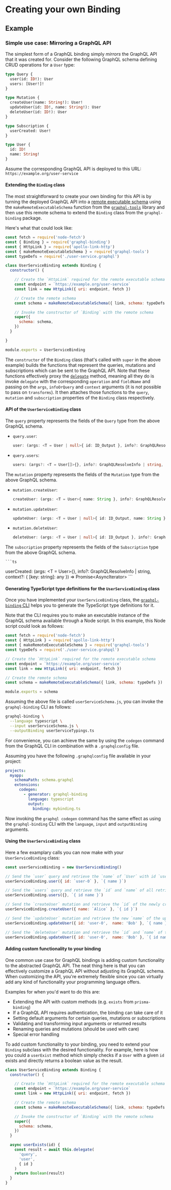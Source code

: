 # Creating your own Binding

## Example

### Simple use case: Mirroring a GraphQL API

The simplest form of a GraphQL binding simply _mirrors_ the GraphQL API that it was created for. Consider the following GraphQL schema defining CRUD operations for a `User` type:

```graphql
type Query {
  user(id: ID!): User
  users: [User!]!
}

type Mutation {
  createUser(name: String!): User!
  updateUser(id: ID!, name: String!): User
  deleteUser(id: ID!): User
}

type Subscription {
  userCreated: User!
}

type User {
  id: ID!
  name: String!
}
```

Assume the corresponding GraphQL API is deployed to this URL: `https://example.org/user-service`

#### Extending the `Binding` class

The most straightforward to create your own binding for this API is by turning the deployed GraphQL API into a [remote executable schema](https://blog.graph.cool/how-do-graphql-remote-schemas-work-7118237c89d7) using the `makeRemoteExecutableSchema` function from the [`graphql-tools`](https://www.apollographql.com/docs/graphql-tools/) library and then use this remote schema to extend the `Binding` class from the `graphql-binding` package.

Here's what that could look like:

```js
const fetch = require('node-fetch')
const { Binding } = require('graphql-binding')
const { HttpLink } = require('apollo-link-http')
const { makeRemoteExecutableSchema } = require('graphql-tools')
const typeDefs = require('./user-service.graphql')

class UserServiceBinding extends Binding {
  constructor() {

    // Create the `HttpLink` required for the remote executable schema
    const endpoint = `https://example.org/user-service`
    const link = new HttpLink({ uri: endpoint, fetch })

    // Create the remote schema
    const schema = makeRemoteExecutableSchema({ link, schema: typeDefs })

    // Invoke the constructor of `Binding` with the remote schema
    super({
      schema: schema,
    })
  }

}

module.exports = UserServiceBinding
```

The `constructor` of the `Binding` class (that's called with `super` in the above example) builds the functions that represent the queries, mutations and subscriptions which can be sent to the GraphQL API. Note that these functions effectively proxy the [`delegate`](./02-API-Reference.md#delegate) method, meaning all they do is invoke `delegate` with the corresponding `operation` and `fieldName` and passing on the `args`, `infoOrQuery` and `context` arguments (it is not possible to pass on `transforms`). It then attaches those functions to the `query`, `mutation` and `subscription` properties of the `Binding` class respectively.

#### API of the `UserServiceBinding` class

The `query` property represents the fields of the `Query` type from the above GraphQL schema.

- `query.user`:

  ```ts
  user: (args: <T = User | null>{ id: ID_Output }, info?: GraphQLResolveInfo | string, context?: { [key: string]: any }) => Promise<T>
  ```

- `query.users`:

  ```ts
  users: (args?: <T = User[]>{}, info?: GraphQLResolveInfo | string, context?: { [key: string]: any }) => Promise<T>
  ```

The `mutation` property represents the fields of the `Mutation` type from the above GraphQL schema.

- `mutation.createUser`:

  ```ts
  createUser: (args: <T = User>{ name: String }, info?: GraphQLResolveInfo | string, context?: { [key: string]: any }) => Promise<T>
  ```

- `mutation.updateUser`:

  ```ts
  updateUser: (args: <T = User | null>{ id: ID_Output, name: String }, info?: GraphQLResolveInfo | string, context?: { [key: string]: any }) => Promise<T>
  ```

- `mutation.deleteUser`:

    ```ts
    deleteUser: (args: <T = User | null>{ id: ID_Output }, info?: GraphQLResolveInfo | string, context?: { [key: string]: any }) => Promise<T>
    ```

The `subscription` property represents the fields of the `Subscription` type from the above GraphQL schema.

    ```ts
  userCreated: (args: <T = User>{}, info?: GraphQLResolveInfo | string, context?: { [key: string]: any }) =>  Promise<AsyncIterator<any>>
    ```

#### Generating TypeScript type definitions for the `UserServiceBinding` class

Once you have implemented your `UserServiceBinding` class, the [`graphql-binding` CLI](./03-CLI.md) helps you to generate the TypeScript type definitions for it.

Note that the CLI requires you to make an executable instance of the GraphQL schema available through a Node script. In this example, this Node script could look as follows:

```js
const fetch = require('node-fetch')
const { HttpLink } = require('apollo-link-http')
const { makeRemoteExecutableSchema } = require('graphql-tools')
const typeDefs = require('./user-service.grahpql')

// Create the `HttpLink` required for the remote executable schema
const endpoint = `https://example.org/user-service`
const link = new HttpLink({ uri: endpoint, fetch })

// Create the remote schema
const schema = makeRemoteExecutableSchema({ link, schema: typeDefs })

module.exports = schema
```

Assuming the above file is called `userServiceSchema.js`, you can invoke the `graphql-binding` CLI as follows:

```sh
graphql-binding \
  --language typescript \
  --input userServiceSchema.js \
  --outputBinding userServiceTypings.ts
```

For convenience, you can achieve the same by using the `codegen` command from the GraphQL CLI in combination with a `.graphqlconfig` file.

Assuming you have the following `.graphqlconfig` file available in your project:

```yaml
projects:
  myapp:
    schemaPath: schema.graphql
    extensions:
      codegen:
        - generator: graphql-binding
          language: typescript
          output:
            binding: mybinding.ts
```

Now invoking the `graphql codegen` command has the same effect as using the `graphql-binding` CLI with the `language`, `input` and `outputBinding` arguments.

#### Using the `UserServiceBinding` class

Here a few examplary calls you can now make with your `UserServiceBinding` class:

```js
const userServiceBinding = new UserServiceBinding()

// Send the `user` query and retrieve the `name` of `User` with id `user-0`
userServiceBinding.user({ id: `user-0` }, `{ name }`)

// Send the `users` query and retrieve the `id` and `name` of all retrieved `User`s
userServiceBinding.users({}, `{ id name }`)

// Send the `createUser` mutation and retrieve the `id` of the newly created `User`
userServiceBinding.createUser({ name: `Alice` }, `{ id }`)

// Send the `updateUser` mutation and retrieve the new `name` of the updated `User`
userServiceBinding.updateUser({ id: 'user-0',  name: 'Bob' }, `{ name }`)

// Send the `deleteUser` mutation and retrieve the `id` and `name` of the deleted `User`
userServiceBinding.updateUser({ id: 'user-0',  name: 'Bob' }, `{ id name }`)
```

#### Adding custom functionality to your binding

One common use case for GraphQL bindings is adding custom functionality to the abstracted GraphQL API. The neat thing here is that you can effectively customize a GraphQL API without adjusting its GraphQL schema. When customizing the API, you're extremely flexible since you can virtually add any kind of functionality your programming language offers.

Examples for when you'd want to do this are:

- Extending the API with custom methods (e.g. `exists` from `prisma-binding`)
- If a GraphQL API requires authentication, the binding can take care of it
- Setting default arguments for certain queries, mutations or subscriptions
- Validating and transforming input arguments or returned results
- Renaming queries and mutations (should be used with care)
- Special error handling

To add custom functionality to your binding, you need to extend your `Binding` subclass with the desired functionality. For example, here is how you could a `userExist` method which simply checks if a `User` with a given `id` exists and directly returns a boolean value as the result.

```js
class UserServiceBinding extends Binding {
  constructor() {

    // Create the `HttpLink` required for the remote executable schema
    const endpoint = `https://example.org/user-service`
    const link = new HttpLink({ uri: endpoint, fetch })

    // Create the remote schema
    const schema = makeRemoteExecutableSchema({ link, schema: typeDefs })

    // Invoke the constructor of `Binding` with the remote schema
    super({
      schema: schema,
    })
  }

  async userExists(id) {
    const result = await this.delegate(
      'query',
      'user',
      { id }
    )
    return Boolean(result)
  }
}
```
